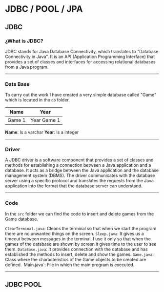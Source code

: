 # JDBC / POOL / JPA

## JDBC

### ¿What is JDBC?

JDBC stands for Java Database Connectivity, which translates to "Database Connectivity in Java". It is an API (Application Programming Interface) that provides a set of classes and interfaces for accessing relational databases from a Java program.

---

### Data Base

To carry out the work I have created a very simple database called "Game" which is located in the `db` folder.

| **Name** |   **Year**  |
|:--------:|:-----------:|
|  Game 1  | Year Game 1 |

**Name**: Is a varchar
**Year**: Is a integer

---

### Driver

A JDBC driver is a software component that provides a set of classes and methods for establishing a connection between a Java application and a database. It acts as a bridge between the Java application and the database management system (DBMS). The driver communicates with the database server using a specific protocol and translates the requests from the Java application into the format that the database server can understand.

---

### Code

In the `src` folder we can find the code to insert and delete games from the Game database.

`ClearTerminal.java`: Cleans the terminal so that when we start the program there are no unwanted things on the screen.
`Sleep.java`: It gives us a timeout between messages in the terminal. I use it only so that when the games of the database are shown by screen it gives time to the user to see them.
`DataBase.java`: It provides connection with the database and has established the methods to insert, delete and show the games.
`Game.java`: Class where the characteristics of the Game objects to be created are defined.`
`Main.java`: File in which the main program is executed.

---

## JDBC POOL

